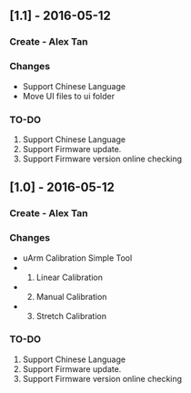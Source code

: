 ## [1.1] - 2016-05-12
### Create - Alex Tan

### Changes
- Support Chinese Language
- Move UI files to ui folder

### TO-DO
1. Support Chinese Language
2. Support Firmware update.
3. Support Firmware version online checking

## [1.0] - 2016-05-12
### Create - Alex Tan

### Changes
- uArm Calibration Simple Tool
- 1. Linear Calibration
- 2. Manual Calibration
- 3. Stretch Calibration

### TO-DO
1. Support Chinese Language
2. Support Firmware update.
3. Support Firmware version online checking
